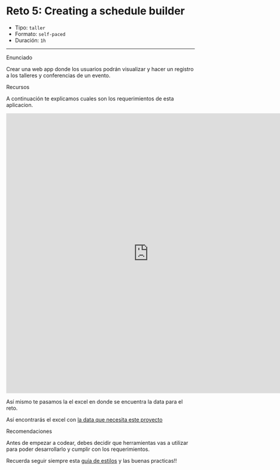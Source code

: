 # Reto 5: Creating a schedule builder

- Tipo: `taller`
- Formato: `self-paced`
- Duración: `1h`

***

Enunciado

Crear una web app donde los usuarios podrán visualizar y hacer un registro a los talleres y conferencias de un evento.

Recursos

A continuación te explicamos cuales son los requerimientos de esta aplicacion.

<iframe src="https://drive.google.com/file/d/0B6GBtl-gO6LwWFpzY3Z3NVVZa0k/view/embed?start=false&loop=false&delayms=5000" frameborder="0" width="760" height="749" allowfullscreen="true" mozallowfullscreen="true" webkitallowfullscreen="true"></iframe>


Así mismo te pasamos la el excel en donde se encuentra la data para el reto.

Así encontrarás el excel con [la data que necesita este proyecto](https://docs.google.com/spreadsheets/d/1hLTuPD5Fw7WruVMxbPS36-urZDwWR_Va1gJ_5Ttq87U/edit#gid=1596778419)

Recomendaciones

Antes de empezar a codear, debes decidir que herramientas vas a utilizar para poder desarrollarlo y cumplir con los requerimientos.

Recuerda seguir siempre esta [guía de estilos](https://github.com/Laboratoria/js-style-guide/)
y las buenas practicas!!
